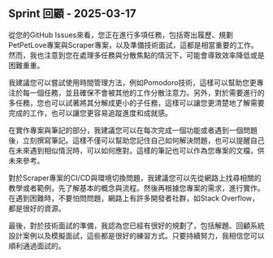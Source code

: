 ## Sprint 回顧 - 2025-03-17

從您的GitHub Issues來看，您正在進行多項任務，包括寄出履歷、規劃PetPetLove專案與Scraper專案，以及準備技術面試，這都是相當重要的工作。然而，我也注意到您在處理多任務與分散焦點的情況下，可能會導致效率降低或是困難重重。

我建議您可以嘗試使用時間管理方法，例如Pomodoro技術，這樣可以幫助您更專注於每一個任務，並且確保不會被其他的工作分散注意力。另外，對於需要進行的多任務，您也可以試著將其分解成更小的子任務，這樣可以讓您更清楚地了解需要完成的工作，也可以讓您更容易追蹤進度和成就感。

在實作專案與筆記的部分，我建議您可以在每次完成一個功能或者遇到一個問題後，立刻撰寫筆記。這樣不僅可以幫助您記住自己如何解決問題，也可以提醒自己在未來遇到相似情況時，可以如何應對。這樣的筆記也可以作為您專案的文檔，供未來參考。

對於Scraper專案的CI/CD與環境切換問題，我建議您可以先從網路上找尋相關的教學或者範例，先了解基本的概念與流程。然後再根據您專案的需求，進行實作。在遇到困難時，不要怕問問題，網路上有許多開發者社群，如Stack Overflow，都是很好的資源。

最後，對於技術面試的準備，我認為您已經有很好的規劃了，包括解題、回顧系統設計案例以及模擬面試，這些都是很好的練習方式。只要持續努力，我相信您可以順利通過面試的。
